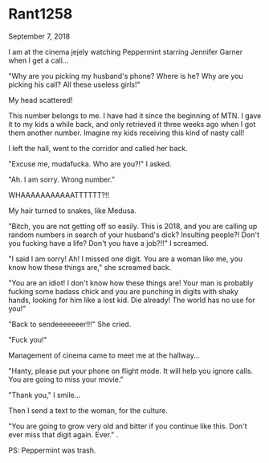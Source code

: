 # Rant1258


September 7, 2018

I am at the cinema jejely watching Peppermint starring Jennifer Garner when I get a call...

"Why are you picking my husband's phone? Where is he? Why are you picking his call? All these useless girls!"

My head scattered!

This number belongs to me. I have had it since the beginning of MTN. I gave it to my kids a while back, and only retrieved it three weeks ago when I got them another number. Imagine my kids receiving this kind of nasty call!

I left the hall, went to the corridor and called her back.

"Excuse me, mudafucka. Who are you?!" I asked.

"Ah. I am sorry. Wrong number."

WHAAAAAAAAAAATTTTTT?!!

My hair turned to snakes, like Medusa. 

"Bitch, you are not getting off so easily. This is 2018, and you are calling up random numbers in search of your husband's dick? Insulting people?! Don't you fucking have a life? Don't you have a job?!!" I screamed.

"I said I am sorry! Ah! I missed one digit. You are a woman like me, you know how these things are," she screamed back.

"You are an idiot! I don't know how these things are! Your man is probably fucking some badass chick and you are punching in digits with shaky hands, looking for him like a lost kid. Die already! The world has no use for you!"

"Back to sendeeeeeeer!!!" She cried.

"Fuck you!"

Management of cinema came to meet me at the hallway...

"Hanty, please put your phone on flight mode. It will help you ignore calls. You are going to miss your movie."

"Thank you," I smile...

Then I send a text to the woman, for the culture.

"You are going to grow very old and bitter if you continue like this. Don't ever miss that digit again. Ever."
.

PS: Peppermint was trash.